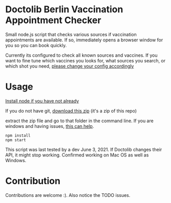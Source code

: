 # Doctolib Berlin Vaccination Appointment Checker

Small node.js script that checks various sources if vaccination appointments are available. If so, immediately opens a browser window for you so you can book quickly.

Currently its configured to check all known sources and vaccines. If you want to fine tune which vaccines you looks for, what sources you search, or which shot you need, [please change your config accordingly](https://github.com/Pita/berlin-vac-appointment-checker/tree/main/src/config.ts)

# Usage

[Install node if you have not already](https://nodejs.org/en/download/)

If you do not have git, [download this zip](https://github.com/Pita/berlin-vac-appointment-checker/archive/refs/heads/main.zip) (it's a zip of this repo)

extract the zip file and go to that folder in the command line. If you are windows and having issues, [this can help](https://stackoverflow.com/questions/31217771/change-directory-in-node-js-command-prompt).


```
npm install
npm start
```

This script was last tested by a dev June 3, 2021. If Doctolib changes their API, it might stop working. Confirmed working on Mac OS as well as Windows.

# Contribution

Contributions are welcome :). Also notice the TODO issues.
